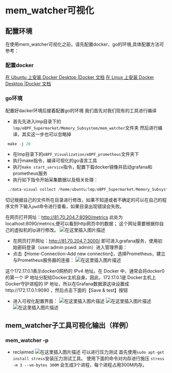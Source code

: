 # mem_watcher可视化
## 配置环境
在使用mem_watcher可视化之前，请先配置docker、go的环境,具体配置方法可参考：
### 配置docker
[在 Ubuntu 上安装 Docker Desktop |Docker 文档](https://docs.docker.com/desktop/install/ubuntu/#install-docker-desktop)
[在 Linux 上安装 Docker Desktop |Docker 文档](https://docs.docker.com/desktop/install/linux-install/)
### go环境
配置好dacker环境后接着配置go的环境 
我们首先对我们现有的工具进行编译
- 首先先进入lmp目录下的`lmp/eBPF_Supermarket/Memory_Subsystem/mem_watcher`文件夹
然后进行编译，其实这一步也可以忽略掉
```c
 make -j 20	
```
- 在lmp目录下的`eBPF_Visualization/eBPF_prometheus`文件夹下
- 执行make指令，编译可视化的go语言工具
- 执行`make start_service`指令，配置下载docker镜像并启动grafana和prometheus服务
- 执行如下指令开始采集数据以及相关处理：
```c
 ./data-visual collect /home/ubuntu/lmp/eBPF_Supermarket/Memory_Subsystem/mem_watcher/mem_watcher -p
```
切记根据自己的文件所在目录进行修改，如果不知道或者不确定的可以在自己的程序文件下输入`pwd`命令进行查看，如果目录出现错误会失败。

在网页打开网址：http://81.70.204.7:8090/metrics 此处为localhost:8090/metrics,便可以看到http网页中的数据；
这个网址需要根据你自己的虚拟机的ip进行修改。
![在这里插入图片描述](https://img-blog.csdnimg.cn/direct/a2aab03835bf44ca8a27023c8c445bad.png)
- 在网页打开网址：http://81.70.204.7:3000/ 即可进入grafana服务，使用初始密码登录（user:admin pswd: admin）进入管理界面：
- 点击【Home-Connection-Add new connection】，选择Prometheus，建立与Prometheus服务器的连接：
![在这里插入图片描述](https://img-blog.csdnimg.cn/direct/1e41ec78f5fa4923a5a1e18cab233c62.png)

这个172.17.0.1表示docker0网桥的 IPv4 地址。在 Docker 中，通常会将docker0的第一个 IP 地址分配给Docker主机自身。因此，172.17.0.1是 Docker主机上Docker守护进程的 IP 地址，所以在Grafana数据源这块设置成http://172.17.0.1:9090 ，然后点击下面的【Save & test】按钮
- 进入可视化配置界面：
![在这里插入图片描述](https://img-blog.csdnimg.cn/direct/6e37ecb4c62245b2a68a80dc07643ac9.png)
![在这里插入图片描述](https://img-blog.csdnimg.cn/direct/fbdb65ef1cc54c128594a96cad5e2386.png)
![在这里插入图片描述](https://img-blog.csdnimg.cn/direct/4f3a33b65929429b96b683e573593938.png)
## mem_watcher子工具可视化输出（样例）
### mem_watcher -p
- reclaimed
![在这里插入图片描述](https://img-blog.csdnimg.cn/direct/eed35e475ba6422ca176f966b011902c.png)
可以进行压力测试 
首先使用`sudo apt-get install stress`安装压力测试工具。
使用下面的命令对内存进行施压 `stress -m 3 --vm-bytes 300M`
会生成3个进程，每个进程占用300M内存。
